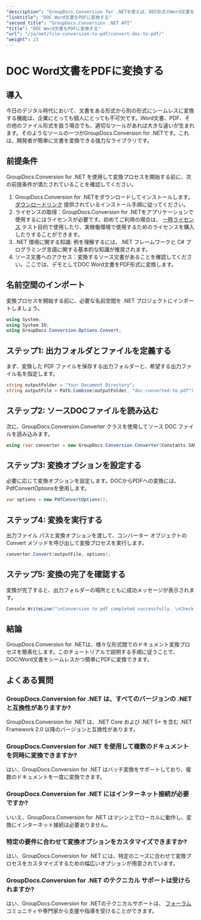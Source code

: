 ```yaml
---
"description": "GroupDocs.Conversion for .NETを使えば、DOC形式のWord文書を簡単にPDFに変換できます。ステップバイステップのガイドに従って、シームレスにドキュメントを変換しましょう。"
"linktitle": "DOC Word文書をPDFに変換する"
"second_title": "GroupDocs.Conversion .NET API"
"title": "DOC Word文書をPDFに変換する"
"url": "/ja/net/file-conversion-to-pdf/convert-doc-to-pdf/"
"weight": 23
---
```


# DOC Word文書をPDFに変換する

## 導入
今日のデジタル時代において、文書をある形式から別の形式にシームレスに変換する機能は、企業にとっても個人にとっても不可欠です。Word文書、PDF、その他のファイル形式を扱う場合でも、適切なツールがあれば大きな違いが生まれます。そのようなツールの一つがGroupDocs.Conversion for .NETです。これは、開発者が簡単に文書を変換できる強力なライブラリです。
## 前提条件
GroupDocs.Conversion for .NET を使用して変換プロセスを開始する前に、次の前提条件が満たされていることを確認してください。
1. GroupDocs.Conversion for .NETをダウンロードしてインストールします。 [ダウンロードリンク](https://releases.groupdocs.com/conversion/net/) 提供されているインストール手順に従ってください。
2. ライセンスの取得：GroupDocs.Conversion for .NETをアプリケーションで使用するにはライセンスが必要です。初めてご利用の場合は、 [一時ライセンス](https://purchase.groupdocs.com/temporary-license/) テスト目的で使用したり、実稼働環境で使用するためのライセンスを購入したりすることができます。
3. .NET 環境に関する知識: 例を理解するには、.NET フレームワークと C# プログラミング言語に関する基本的な知識が推奨されます。
4. ソース文書へのアクセス：変換するソース文書があることを確認してください。ここでは、デモとしてDOC Word文書をPDF形式に変換します。

## 名前空間のインポート
変換プロセスを開始する前に、必要な名前空間を .NET プロジェクトにインポートしましょう。
```csharp
using System;
using System.IO;
using GroupDocs.Conversion.Options.Convert;
```
## ステップ1: 出力フォルダとファイルを定義する
まず、変換した PDF ファイルを保存する出力フォルダーと、希望する出力ファイル名を指定します。
```csharp
string outputFolder = "Your Document Directory";
string outputFile = Path.Combine(outputFolder, "doc-converted-to.pdf");
```
## ステップ2: ソースDOCファイルを読み込む
次に、GroupDocs.Conversion.Converter クラスを使用してソース DOC ファイルを読み込みます。
```csharp
using (var converter = new GroupDocs.Conversion.Converter(Constants.SAMPLE_DOC))
```
## ステップ3: 変換オプションを設定する
必要に応じて変換オプションを設定します。DOCからPDFへの変換には、PdfConvertOptionsを使用します。
```csharp
var options = new PdfConvertOptions();
```
## ステップ4: 変換を実行する
出力ファイル パスと変換オプションを渡して、コンバーター オブジェクトの Convert メソッドを呼び出して変換プロセスを実行します。
```csharp
converter.Convert(outputFile, options);
```
## ステップ5: 変換の完了を確認する
変換が完了すると、出力フォルダーの場所とともに成功メッセージが表示されます。
```csharp
Console.WriteLine("\nConversion to pdf completed successfully. \nCheck output in {0}", outputFolder);
```

## 結論
GroupDocs.Conversion for .NETは、様々な形式間でのドキュメント変換プロセスを簡素化します。このチュートリアルで説明する手順に従うことで、DOC/Word文書をシームレスかつ簡単にPDFに変換できます。
## よくある質問
### GroupDocs.Conversion for .NET は、すべてのバージョンの .NET と互換性がありますか?
GroupDocs.Conversion for .NET は、.NET Core および .NET 5+ を含む .NET Framework 2.0 以降のバージョンと互換性があります。
### GroupDocs.Conversion for .NET を使用して複数のドキュメントを同時に変換できますか?
はい、GroupDocs.Conversion for .NET はバッチ変換をサポートしており、複数のドキュメントを一度に変換できます。
### GroupDocs.Conversion for .NET にはインターネット接続が必要ですか?
いいえ、GroupDocs.Conversion for .NET はマシン上でローカルに動作し、変換にインターネット接続は必要ありません。
### 特定の要件に合わせて変換オプションをカスタマイズできますか?
はい、GroupDocs.Conversion for .NET には、特定のニーズに合わせて変換プロセスをカスタマイズするための幅広いオプションが用意されています。
### GroupDocs.Conversion for .NET のテクニカル サポートは受けられますか?
はい、GroupDocs.Conversion for .NETのテクニカルサポートは、 [フォーラム](https://forum.groupdocs.com/c/conversion/11) コミュニティや専門家から支援や指導を受けることができます。